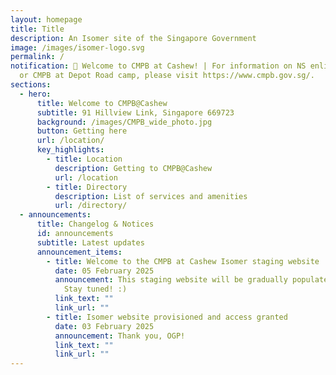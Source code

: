 ```yaml
---
layout: homepage
title: Title
description: An Isomer site of the Singapore Government
image: /images/isomer-logo.svg
permalink: /
notification: 📢 Welcome to CMPB at Cashew! | For information on NS enlistment
  or CMPB at Depot Road camp, please visit https://www.cmpb.gov.sg/.
sections:
  - hero:
      title: Welcome to CMPB@Cashew
      subtitle: 91 Hillview Link, Singapore 669723
      background: /images/CMPB_wide_photo.jpg
      button: Getting here
      url: /location/
      key_highlights:
        - title: Location
          description: Getting to CMPB@Cashew
          url: /location
        - title: Directory
          description: List of services and amenities
          url: /directory/
  - announcements:
      title: Changelog & Notices
      id: announcements
      subtitle: Latest updates
      announcement_items:
        - title: Welcome to the CMPB at Cashew Isomer staging website
          date: 05 February 2025
          announcement: This staging website will be gradually populated with information.
            Stay tuned! :)
          link_text: ""
          link_url: ""
        - title: Isomer website provisioned and access granted
          date: 03 February 2025
          announcement: Thank you, OGP!
          link_text: ""
          link_url: ""
---
```

